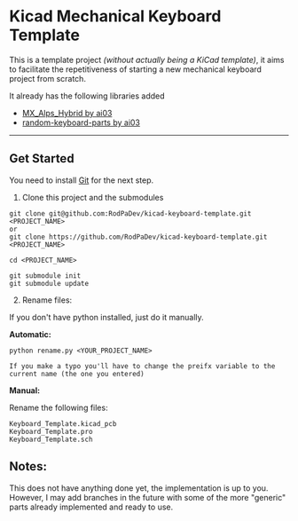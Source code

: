 # Kicad Mechanical Keyboard Template


This is a template project _(without actually being a KiCad template)_, it aims to facilitate the repetitiveness of starting a new mechanical keyboard project from scratch.

It already has the following libraries added

 - [MX_Alps_Hybrid by ai03](https://github.com/ai03-2725/MX_Alps_Hybrid)
 - [random-keyboard-parts by ai03](https://github.com/ai03-2725/random-keyboard-parts.pretty)


----

## Get Started

You need to install [Git](https://git-scm.com/) for the next step.

1. Clone this project and the submodules

```
git clone git@github.com:RodPaDev/kicad-keyboard-template.git <PROJECT_NAME>
or
git clone https://github.com/RodPaDev/kicad-keyboard-template.git <PROJECT_NAME>

cd <PROJECT_NAME>

git submodule init
git submodule update
```

2. Rename files:

If you don't have python installed, just do it manually.

**Automatic:**
```
python rename.py <YOUR_PROJECT_NAME>

If you make a typo you'll have to change the preifx variable to the current name (the one you entered)
```

**Manual:**

Rename the following files:
```
Keyboard_Template.kicad_pcb
Keyboard_Template.pro
Keyboard_Template.sch

```

## Notes:

This does not have anything done yet, the implementation is up to you. However, I may add branches in the future with some of the more "generic" parts already implemented and ready to use.



